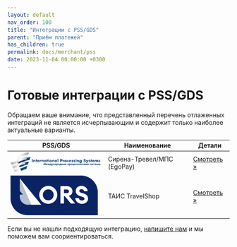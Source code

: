 ```yaml
---
layout: default
nav_order: 100
title: "Интеграции с PSS/GDS"
parent: "Приём платежей"
has_children: true
permalink: docs/merchant/pss
date: 2023-11-04 00:00:00 +0300
---
```


# Готовые интеграции с PSS/GDS

Обращаем ваше внимание, что представленный перечень отлаженных интеграций не является
исчерпывающим и содержит только наиболее актуальные варианты.

| PSS/GDS                             | Наименование               | Детали
| ------------------------------------| ---------------------------| --------------------------------------------
| ![МПС](/assets/images/pss/mps.png)  | Сирена-Тревел/МПС (EgoPay) | [Смотреть &raquo;](/docs/merchant/pss/mps/)
| ![ТАИС](/assets/images/pss/ors.svg) | ТАИС TravelShop            | [Смотреть &raquo;](/docs/merchant/pss/tais/)

Если вы не нашли подходящую интеграцию, [напишите нам](https://www.invoicebox.ru/ru/contacts/feedback.html) и мы
поможем вам соориентироваться.
